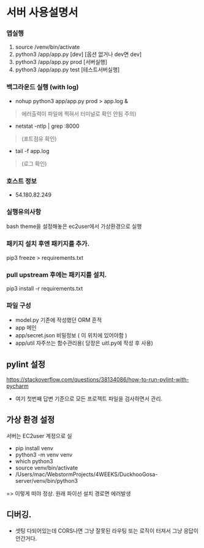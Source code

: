 # 서버 사용설명서

### 앱실행
1) source /venv/bin/activate
2) python3 /app/app.py [dev]        [옵션 없거나 dev면 dev]
3) python3 /app/app.py prod   [서버실행]
3) python3 /app/app.py test         [테스트서버실행]

### 백그라운드 실행 (with log)
* nohup python3 app/app.py prod > app.log &
> 에러출력이 파일에 찍혀서 터미널로 확인 안됨 주의)    
* netstat -ntlp | grep :8000      
> (포트점유 확인)
* tail -f app.log   
> (로그 확인)

### 호스트 정보
* 54.180.82.249

### 실행유의사항
bash theme을 설정해놓은 ec2user에서 가상환경으로 실행

### 패키지 설치 후엔 패키지를 추가.
pip3 freeze > requirements.txt

### pull upstream 후에는 패키지를 설치.
pip3 install -r requirements.txt

### 파일 구성
- model.py 기존에 작성했던 ORM 흔적
- app 메인
- app/secret.json 비밀정보 ( 이 위치에 있어야함 )
- app/util 자주쓰는 함수관리용( 당장은 uitl.py에 작성 후 사용)

## pylint 설정
https://stackoverflow.com/questions/38134086/how-to-run-pylint-with-pycharm
- 여기 첫번째 답변 기준으로 모든 프로젝트 파일을 검사하면서 관리.


## 가상 환경 설정
서버는 EC2user 계정으로 실
- pip install venv
- python3 -m venv venv
- which python3 
- source venv/bin/activate
- /Users/mac/WebstormProjects/4WEEKS/DuckhooGosa-server/venv/bin/python3

=> 이렇게 떠야 정상. 원래 파이선 설치 경로면 에러발생

## 디버깅.
- 셋팅 다되어있는데 CORS나면 그냥 잘못된 라우팅 또는 로직이 터져서 그냥 응답이 안간거다. 
